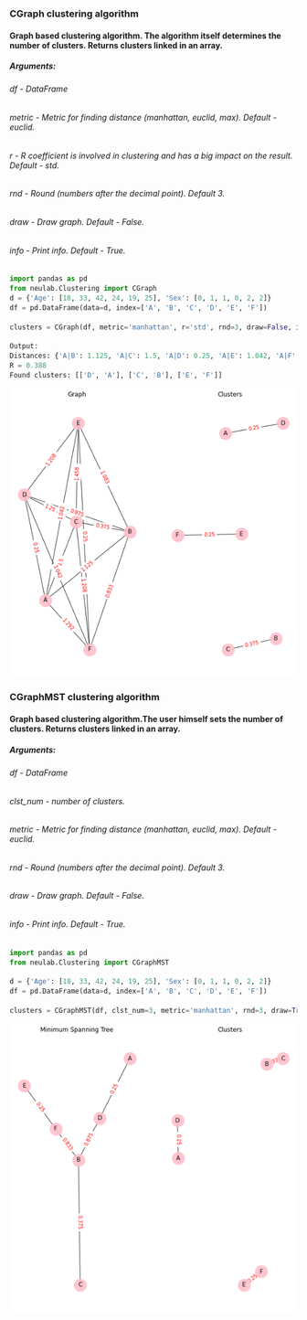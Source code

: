 ### CGraph clustering algorithm
#### Graph based clustering algorithm. The algorithm itself determines the number of clusters. Returns clusters linked in an array. 
##### Arguments:
###### df - DataFrame
###### metric - Metric for finding distance (manhattan, euclid, max). Default - euclid.
###### r - R coefficient is involved in clustering and has a big impact on the result. Default - std.
###### rnd - Round (numbers after the decimal point). Default 3.
###### draw - Draw graph. Default - False.
###### info - Print info. Default - True.
```python
import pandas as pd
from neulab.Clustering import CGraph
d = {'Age': [18, 33, 42, 24, 19, 25], 'Sex': [0, 1, 1, 0, 2, 2]}
df = pd.DataFrame(data=d, index=['A', 'B', 'C', 'D', 'E', 'F'])

clusters = CGraph(df, metric='manhattan', r='std', rnd=3, draw=False, info=True)

Output:
Distances: {'A|B': 1.125, 'A|C': 1.5, 'A|D': 0.25, 'A|E': 1.042, 'A|F': 1.292, 'B|C': 0.375, 'B|D': 0.875, 'B|E': 1.083, 'B|F': 0.833, 'C|B': 0.375, 'C|D': 1.25, 'C|E': 1.458, 'C|F': 1.208, 'D|B': 0.875, 'D|C': 1.25, 'D|E': 1.208, 'D|F': 1.042, 'E|B': 1.083, 'E|C': 1.458, 'E|D': 1.208, 'E|F': 0.25}
R = 0.388
Found clusters: [['D', 'A'], ['C', 'B'], ['E', 'F']]
```
![plot](cgraph.png)

### CGraphMST clustering algorithm
#### Graph based clustering algorithm.The user himself sets the number of clusters. Returns clusters linked in an array. 
##### Arguments:
###### df - DataFrame
###### clst_num - number of clusters.
###### metric - Metric for finding distance (manhattan, euclid, max). Default - euclid.
###### rnd - Round (numbers after the decimal point). Default 3.
###### draw - Draw graph. Default - False.
###### info - Print info. Default - True.
```python
import pandas as pd
from neulab.Clustering import CGraphMST

d = {'Age': [18, 33, 42, 24, 19, 25], 'Sex': [0, 1, 1, 0, 2, 2]}
df = pd.DataFrame(data=d, index=['A', 'B', 'C', 'D', 'E', 'F'])

clusters = CGraphMST(df, clst_num=3, metric='manhattan', rnd=3, draw=True, info=True)
```
![plot](mstgraph.png)